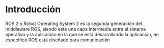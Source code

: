 # Introducción

ROS 2 o Robot Operating System 2 es la segunda generación del middleware ROS, siendo este una capa intermedia entre el sistema operativo y la aplicación en la que se está desarrollando la aplicación, en especificó ROS está diseñado para comunicación
